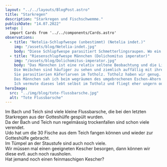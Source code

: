 ```yaml
---
layout: "../../layouts/BlogPost.astro"
title: "Starkregen"
description: "Starkregen und Fischschwemme."
publishDate: "14.07.2022"
setup: |
  import Cards from '../../components/Cards.astro'
observations:
  - title: "Netelia-Schlupfwespe (unbestimmt) (Netelia indet.)"
    img: "/assets/blog/Netelia-indet.jpg"
    body: "Diese Schlupfwespe parasitiert Schmetterlingsraupen. Wo ein Parasit muss es auch genug Wirtstiere, sprich Schmetterlinge geben."
  - title: "Riesenschlupfwespe Männchen (Dolichomitus imperator)"
    img: "/assets/blog/Dolichomitus-imperator.jpg"
    body: "Das Männchen ist eine relativ seltene Beobachtung und die Literatur ist auch relativ spärlich dazu.
    Die Weibchen sind häufiger zu sehen und ziemlich auffällig mit ihrer Größe und dem langen Legebohrer.
    Sie parasitierien Käferlarven im Totholz. Totholz haben wir genug.
    Das Männchen sah ich beim wegräumen des umgebrochenen Eschen-Ahorn im Totholz.
    Ich vermute dieses lebt selbst im Totholz und fliegt eher ungern oder gar nicht."
heroImage:
  src: "../img/blog/tote-flussbarsche.jpg"
  alt: "Tote Flussbarsche"
---
```


Im Bach und Teich sind viele kleine Flussbarsche, die bei den letzten Starkregen aus der Gotteshülfe gespült wurden.  
Da der Bach und Teich nun regelmässig trockenfallen sind schon viele verendet.  
Udo hat um die 30 Fische aus dem Teich fangen können und wieder zur Gotteshülfe gebracht.  
Im Tümpel an der Staustufe sind auch noch viele.  
Wir müssen mal einen geeigneten Kescher besorgen, dann können wir diese evtl. auch noch rausholen.  
Hat jemand noch einen feinmaschigen Kescher?  


<Cards observations={frontmatter.observations} />
